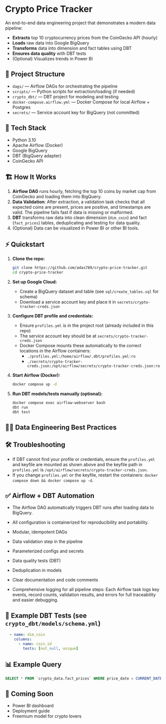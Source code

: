 
# Crypto Price Tracker

An end-to-end data engineering project that demonstrates a modern data pipeline:

- **Extracts** top 10 cryptocurrency prices from the CoinGecko API (hourly)
- **Loads** raw data into Google BigQuery
- **Transforms** data into dimension and fact tables using DBT
- **Ensures data quality** with DBT tests
- (Optional) Visualizes trends in Power BI

## 🚀 Project Structure

- `dags/` — Airflow DAGs for orchestrating the pipeline
- `scripts/` — Python scripts for extraction/loading (if needed)
- `crypto_dbt/` — DBT project for modeling and testing
- `docker-compose.airflow.yml` — Docker Compose for local Airflow + Postgres
- `secrets/` — Service account key for BigQuery (not committed)

## 🔧 Tech Stack

- Python 3.10
- Apache Airflow (Docker)
- Google BigQuery
- DBT (BigQuery adapter)
- CoinGecko API


## 🏗️ How It Works

1. **Airflow DAG** runs hourly, fetching the top 10 coins by market cap from CoinGecko and loading them into BigQuery.
2. **Data Validation**: After extraction, a validation task checks that all expected coins are present, prices are positive, and timestamps are valid. The pipeline fails fast if data is missing or malformed.
3. **DBT** transforms raw data into clean dimension (`dim_coin`) and fact (`fact_prices`) tables, deduplicating and testing for data quality.
4. (Optional) Data can be visualized in Power BI or other BI tools.

## ⚡ Quickstart

1. **Clone the repo:**
   ```sh
   git clone https://github.com/adas789/crypto-price-tracker.git
   cd crypto-price-tracker
   ```
2. **Set up Google Cloud:**
   - Create a BigQuery dataset and table (see `sql/create_tables.sql` for schema)
   - Download a service account key and place it in `secrets/crypto-tracker-creds.json`
3. **Configure DBT profile and credentials:**
   - Ensure `profiles.yml` is in the project root (already included in this repo)
   - The service account key should be at `secrets/crypto-tracker-creds.json`
   - Docker Compose mounts these automatically to the correct locations in the Airflow containers:
     - `./profiles.yml:/home/airflow/.dbt/profiles.yml:ro`
     - `./secrets/crypto-tracker-creds.json:/opt/airflow/secrets/crypto-tracker-creds.json:ro`

4. **Start Airflow (Docker):**
   ```sh
   docker compose up -d
   ```

5. **Run DBT models/tests manually (optional):**
   ```sh
   docker compose exec airflow-webserver bash
   dbt run
   dbt test
   ```


## 🧑‍💻 Data Engineering Best Practices
## 🛠️ Troubleshooting

- If DBT cannot find your profile or credentials, ensure the `profiles.yml` and keyfile are mounted as shown above and the keyfile path in `profiles.yml` is `/opt/airflow/secrets/crypto-tracker-creds.json`.
- If you change `profiles.yml` or the keyfile, restart the containers: `docker compose down && docker compose up -d`.

## ✅ Airflow + DBT Automation

- The Airflow DAG automatically triggers DBT runs after loading data to BigQuery.
- All configuration is containerized for reproducibility and portability.

- Modular, idempotent DAGs
- Data validation step in the pipeline
- Parameterized configs and secrets
- Data quality tests (DBT)
- Deduplication in models
- Clear documentation and code comments
- Comprehensive logging for all pipeline steps: Each Airflow task logs key events, record counts, validation results, and errors for full traceability and easier debugging.

## 📁 Example DBT Tests (see `crypto_dbt/models/schema.yml`)
```yaml
  - name: dim_coin
    columns:
      - name: coin_id
        tests: [not_null, unique]
```

## 📊 Example Query
```sql
SELECT * FROM `crypto_data.fact_prices` WHERE price_date = CURRENT_DATE()
```

## 📌 Coming Soon
- Power BI dashboard
- Deployment guide
- Freemium model for crypto lovers
